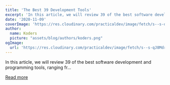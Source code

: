 ```yaml
---
title: 'The Best 39 Development Tools'
excerpt: 'In this article, we will review 39 of the best software development and programming tools, ranging fr...'
date: '2020-11-09'
coverImage: 'https://res.cloudinary.com/practicaldev/image/fetch/s--s-qJ8Mdr--/c_imagga_scale,f_auto,fl_progressive,h_420,q_auto,w_1000/https://dev-to-uploads.s3.amazonaws.com/i/by0y8s5dxskkz4mhj2ck.png'
author:
  name: Koders
  picture: "assets/blog/authors/koders.png"
ogImage:
  url: 'https://res.cloudinary.com/practicaldev/image/fetch/s--s-qJ8Mdr--/c_imagga_scale,f_auto,fl_progressive,h_420,q_auto,w_1000/https://dev-to-uploads.s3.amazonaws.com/i/by0y8s5dxskkz4mhj2ck.png'
---
```


In this article, we will review 39 of the best software development and programming tools, ranging fr...

[Read more](https://dev.to/koychevmomchil/the-best-39-development-tools-3loi)
